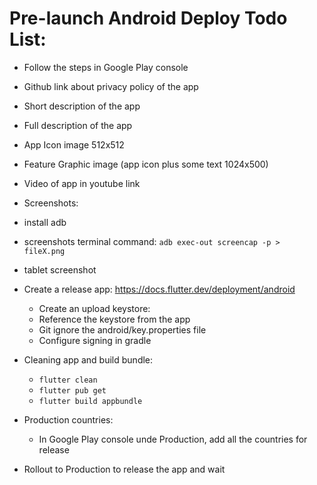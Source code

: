# Pre-launch Android Deploy Todo List:

- Follow the steps in Google Play console

- Github link about privacy policy of the app

- Short description of the app

- Full description of the app

- App Icon image 512x512

- Feature Graphic image (app icon plus some text 1024x500)

- Video of app in youtube link

- Screenshots:
 - install adb
 - screenshots terminal command: `adb exec-out screencap -p > fileX.png`
 - tablet screenshot

- Create a release app: https://docs.flutter.dev/deployment/android
  - Create an upload keystore: 
  - Reference the keystore from the app
  - Git ignore the android/key.properties file
  - Configure signing in gradle

- Cleaning app and build bundle:
  - `flutter clean`
  - `flutter pub get`
  - `flutter build appbundle`

- Production countries:
  - In Google Play console unde Production, add all the countries for release

- Rollout to Production to release the app and wait

 